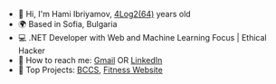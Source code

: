 - 👋 Hi, I'm Hami Ibriyamov, [4Log2(64)](24) years old
- 🌍 Based in Sofia, Bulgaria
- 💻 .NET Developer with Web and Machine Learning Focus | Ethical Hacker
- 💬 How to reach me: [Gmail](ibriyamovhami@gmail.com) OR [LinkedIn](https://www.long-url-here.com)
- 🚀 Top Projects: [BCCS](https://github.com/hamii31/BreastCancerClassificationMLM), [Fitness Website](https://github.com/hamii31/LiftingDomeVS)

